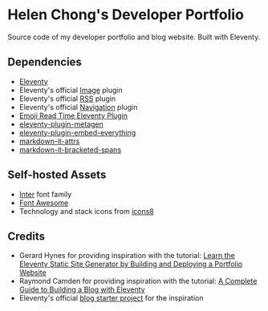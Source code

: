 # Helen Chong's Developer Portfolio

Source code of my developer portfolio and blog website. Built with Eleventy.

## Dependencies
- [Eleventy](https://www.11ty.dev/)
- Eleventy's official [Image](https://www.11ty.dev/docs/plugins/image/) plugin
- Eleventy's official [RSS](https://www.11ty.dev/docs/plugins/rss/) plugin
- Eleventy's official [Navigation](https://www.11ty.dev/docs/plugins/navigation/) plugin
- [Emoji Read Time Eleventy Plugin](https://11ty.rocks/#plugin-emoji-read-time)
- [eleventy-plugin-metagen](https://www.npmjs.com/package/eleventy-plugin-metagen)
- [eleventy-plugin-embed-everything](https://www.npmjs.com/package/eleventy-plugin-embed-everything)
- [markdown-it-attrs](https://www.npmjs.com/package/markdown-it-attrs)
- [markdown-it-bracketed-spans](https://www.npmjs.com/package/markdown-it-bracketed-spans)

## Self-hosted Assets
- [Inter](https://rsms.me/inter/) font family
- [Font Awesome](https://fontawesome.com/)
- Technology and stack icons from [icons8](https://icons8.com/)

## Credits
- Gerard Hynes for providing inspiration with the tutorial: [Learn the Eleventy Static Site Generator by Building and Deploying a Portfolio Website](https://www.freecodecamp.org/news/learn-eleventy/)
- Raymond Camden for providing inspiration with the tutorial: [A Complete Guide to Building a Blog with Eleventy](https://cfjedimaster.github.io/eleventy-blog-guide/guide.html)
- Eleventy's official [blog starter project](https://github.com/11ty/eleventy-base-blog) for the inspiration
